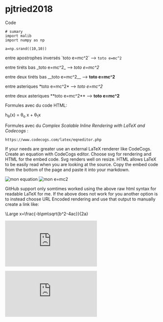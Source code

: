 # pjtried2018

Code

    # sumary
    import malib
    import numpy as np
    
    a=np.srand((10,10))

entre apostrophes inversés \`toto e=mc^2\` --> `toto e=mc^2`

entre tiréts bas \_toto e=mc^2\_ --> _toto e=mc^2_

entre deux tiréts bas \_\_toto e=mc^2\_\_ --> __toto e=mc^2__

entre asteriques \*toto e=mc^2\*  -->  *toto e=mc^2*

entre deux asteriques \*\*toto e=mc^2\*\* --> **toto e=mc^2**

Formules avec du code HTML:

h<sub>&theta;</sub>(x) = &theta;<sub>o</sub> x + &theta;<sub>1</sub>x

Formules avec du _Complex Scalable Inline Rendering with LaTeX and Codecogs_ :

    https://www.codecogs.com/latex/eqneditor.php

If your needs are greater use an external LaTeX renderer like CodeCogs. Create an equation with CodeCogs editor. Choose svg for rendering and HTML for the embed code. Svg renders well on resize. HTML allows LaTeX to be easily read when you are looking at the source. Copy the embed code from the bottom of the page and paste it into your markdown.

<img src="https://latex.codecogs.com/svg.latex?\Large&space;x=\frac{-b\pm\sqrt{b^2-4ac}}{2a}" title="mon equation" />

<img src="https://latex.codecogs.com/svg.latex?\Large&space;e = m \dot c^2" title="mon e=mc2" />


GitHub support only somtimes worked using the above raw html syntax for readable LaTeX for me. If the above does not work for you another option is to instead choose URL Encoded rendering and use that output to manually create a link like:

\Large x=\frac{-b\pm\sqrt{b^2-4ac}}{2a}

![\Large x=\frac{-b\pm\sqrt{b^2-4ac}}{2a}](https://latex.codecogs.com/svg.latex?x%3D%5Cfrac%7B-b%5Cpm%5Csqrt%7Bb%5E2-4ac%7D%7D%7B2a%7D)

![\Large e=mc^2](https://latex.codecogs.com/svg.latex?x%3D%5Cfrac%7B-b%5Cpm%5Csqrt%7Bb%5E2-4ac%7D%7D%7B2a%7D)

